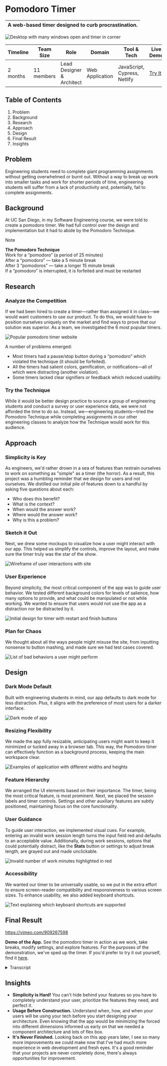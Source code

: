 # Pomodoro Timer
| A web-based timer designed to curb procrastination. |
| -------- |

![Desktop with many windows open and timer in corner](public/pomodoro/pomodoro-preview.png)

| Timeline | Team Size | Role | Domain | Tool & Tech | Live Demo |
| -------- | --------- | ---- | ------ | ----------- | ------ |
| 2 months | 11 members | Lead Designer & Architect | Web Application | JavaScript, Cypress, Netlify | [Try It](https://cse110team33.netlify.app/) |

## Table of Contents
1. Problem
2. Background
3. Research
4. Approach
5. Design
6. Final Result
7. Insights

## Problem
Engineering students need to complete giant programming assignments without getting overwhelmed or burnt out. Without a way to break up work into smaller tasks and work for shorter periods of time, engineering students will suffer from a lack of productivity and, potentially, fail to complete assignments.

## Background
At UC San Diego, in my Software Engineering course, we were told to create a pomodoro timer. We had full control over the design and implementation but it had to abide by the Pomodoro Technique. 

> [!NOTE] 
> **The Pomodoro Technique** <br/>
> Work for a “pomodoro” (a period of 25 minutes) <br/>
> After a “pomodoro” — take a 5 minute break <br/>
> After 3 “pomodoros" — take a longer 15 minute break <br/>
> If a “pomodoro” is interrupted, it is forfeited and must be restarted

## Research
### Analyze the Competition
If we had been hired to create a timer—rather than assigned it in class—we would want customers to use our product. To do this, we would have to position ourselves uniquely on the market and find ways to prove that our solution was superior. As a team, we investigated the 6 most popular timers.

![Popular pomodoro timer website](/public/pomodoro/pomofocus.png)

A number of problems emerged:
- Most timers had a pause/stop button during a “pomodoro” which violated the technique (it should be forfeited).
- All the timers had salient colors, gamification, or notifications—all of which were distracting (another violation).
- Some timers lacked clear signifiers or feedback which reduced usability.

### Try the Technique
While it would be better design practice to source a group of engineering students and conduct a survey or user experience data, we were not afforded the time to do so. Instead, we—engineering students—tried the Pomodoro Technique while completing assignments in our other engineering classes to analyze how the Technique would work for this audience.

## Approach
### Simplicity is Key
As engineers, we'd rather drown in a sea of features than restrain ourselves to work on something as "simple" as a timer (the horror). As a result, this project was a humbling reminder that we design for users and not ourselves. We distilled our initial pile of features down to a handful by asking five questions about each:

- Who does this benefit?
- What is the context?
- When would the answer work?
- Where would the answer work?
- Why is this a problem?

### Sketch it Out
Next, we drew some mockups to visualize how a user might interact with our app. This helped us simplify the controls, improve the layout, and make sure the timer truly was the star of the show.

![Wireframe of user interactions with site](/public/pomodoro/wireframe_1.png)

### User Experience
Beyond simplicity, the most critical component of the app was to guide user behavior. We tested different background colors for levels of salience, how many options to provide, and what could be manipulated or not while working. We wanted to ensure that users would not use the app as a distraction nor be distracted by it.

![Initial design for timer with restart and finish buttons](/public/pomodoro/roadmap_features.png)

### Plan for Chaos
We thought about all the ways people might misuse the site, from inputting nonsense to button mashing, and made sure we had test cases covered.

![List of bad behaviors a user might perform](/public/pomodoro/badbehavior.png)

## Design
### Dark Mode Default
Built with engineering students in mind, our app defaults to dark mode for less distraction. Plus, it aligns with the preference of most users for a darker interface.

![Dark mode of app](/public/pomodoro/darkmode.png)

### Resizing Flexibility
We made the app fully resizable, anticipating users might want to keep it minimized or tucked away in a browser tab. This way, the Pomodoro timer can effectively function as a background process, keeping the main workspace clear.

![Examples of application with different widths and heights](/public/pomodoro/resized.png)

### Feature Hierarchy
We arranged the UI elements based on their importance. The timer, being the most critical feature, is most prominent. Next, we placed the session labels and timer controls. Settings and other auxiliary features are subtly positioned, maintaining focus on the core functionality.

### User Guidance
To guide user interaction, we implemented visual cues. For example, entering an invalid work session length turns the input field red and defaults to an acceptable value. Additionally, during work sessions, options that could potentially distract, like the **Stats** button or settings to adjust break length, are grayed out and made unclickable.

![Invalid number of work minutes highlighted in red](/public/pomodoro/invalidinput.png)

### Accessibility
We wanted our timer to be universally usable, so we put in the extra effort to ensure screen-reader compatibility and responsiveness to various screen sizes. To enhance usability, we also added keyboard shortcuts.

![Text explaining which keyboard shortcuts are supported](/public/pomodoro/keyshortcuts.png)

## Final Result
https://vimeo.com/909267598

**Demo of the App.** See the pomodoro timer in action as we work, take breaks, modify settings, and explore features. For the purposes of the demonstration, we've sped up the timer. If you'd prefer to try it out yourself, find it [here](https://cse110team33.netlify.app/).

<details> 
<summary> Transcript</summary>
When we first open the app, we see a dark screen with 6 features. From left to right, we have a button for settings, a label indicating a work session, a timer with 25 minutes, a button to start the timer, a button for information, and a button for statistics.

When we click **Start**, the timer immediately starts to tick down from 25 minutes. The button that previously said **Start** has now changed to **Restart**. Note that we did speed up this timer for the demo.

At 23 minutes or so, we click **Restart** to stop the timer and set it back to 25 minutes. This is considered an interruption and we have forfeited this pomodoro.

We then open up settings, navigate to the time section and adjust the length of a work session from 25 to 2. The timer now shows 2 minutes.

We click **Start** and the timer begins to tick down from 2 minutes. While the timer is running, we click the settings button to open the sidebar and see that all options, except volume, are greyed out and cannot be clicked. No distractions are allowed.

When the timer runs out, the label for work turns to short break and we have five minutes on the timer. There are 4 squares below this label that previously were greyed out. One of these squares is now a bright green indicating one successful pomo--or work session.

We open settings again, this time to adjust the length of a short break to 1 minute. Note that settings does not allow you to input less than 1 minute or more than 60 minutes because it would go against the pomodoro technique.

We click Start and let the short break timer run down. Once complete, we click statistics to open up a display of four blocks. From left to right, the first block represents work sessions, then short breaks, then long breaks, and, finally, interruptions. Here, we see 1 square block indicating a work session, 1 square block for a short break, and 1 red square for an interruption.

We open up setting again and navigate to the display section. Here, we click the toggle button to turn off dark mode. Now, the screen is white and the timer numbers are black. We start the timer to complete our second pomo--or work session.

When the timer runs out, we have successfully finished that pomo and we should go into our second short break. We now have 2 green squares on the screen representing our work sessions.

We open settings again and navigate to the display section. This time we click the toggle for calm mode, turning it on. Instead of showing minutes and seconds on the timer, the calm mode shows only minutes. This is supposed to reduce further distractions by displaying fewer changes.

With '2m' representing 2 minutes on the timer, we click **Start** and and complete our second break. The video ends after this.
</details>

## Insights
- **Simplicity is Hard!** You can't hide behind your features so you have to completely understand your user, prioritize the features they need, and perfect it.
- **Usage Before Construction.** Understand when, how, and when your users will be using your tech before you start designing your architecture. Even knowing that the app would be minimizing the forced into different dimensions informed us early on that we needed a component architecture and lots of flex box.
- **It's Never Finished.** Looking back on this app years later, I see so many more improvements we could make now that I've had much more experience in web development and fresh eyes. It's a good reminder that your projects are never completely done, there's always opportunities for improvement.